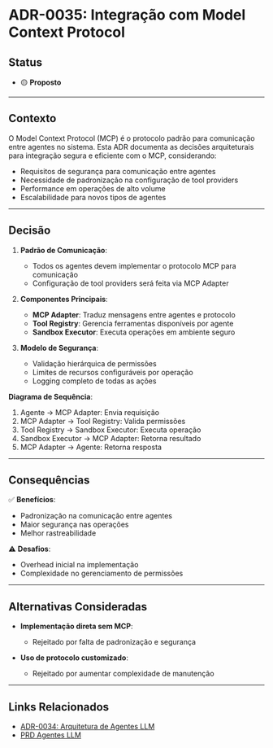 # ADR-0035: Integração com Model Context Protocol

## Status

- 🟡 **Proposto**

---

## Contexto

O Model Context Protocol (MCP) é o protocolo padrão para comunicação entre agentes no sistema. Esta ADR documenta as decisões arquiteturais para integração segura e eficiente com o MCP, considerando:

- Requisitos de segurança para comunicação entre agentes
- Necessidade de padronização na configuração de tool providers
- Performance em operações de alto volume
- Escalabilidade para novos tipos de agentes

---

## Decisão

1. **Padrão de Comunicação**:
   - Todos os agentes devem implementar o protocolo MCP para comunicação
   - Configuração de tool providers será feita via MCP Adapter

2. **Componentes Principais**:
   - **MCP Adapter**: Traduz mensagens entre agentes e protocolo
   - **Tool Registry**: Gerencia ferramentas disponíveis por agente
   - **Sandbox Executor**: Executa operações em ambiente seguro

3. **Modelo de Segurança**:
   - Validação hierárquica de permissões
   - Limites de recursos configuráveis por operação
   - Logging completo de todas as ações

**Diagrama de Sequência**:
1. Agente → MCP Adapter: Envia requisição
2. MCP Adapter → Tool Registry: Valida permissões
3. Tool Registry → Sandbox Executor: Executa operação
4. Sandbox Executor → MCP Adapter: Retorna resultado
5. MCP Adapter → Agente: Retorna resposta

---

## Consequências

✅ **Benefícios**:
- Padronização na comunicação entre agentes
- Maior segurança nas operações
- Melhor rastreabilidade

⚠️ **Desafios**:
- Overhead inicial na implementação
- Complexidade no gerenciamento de permissões

---

## Alternativas Consideradas

- **Implementação direta sem MCP**:
  - Rejeitado por falta de padronização e segurança

- **Uso de protocolo customizado**:
  - Rejeitado por aumentar complexidade de manutenção

---

## Links Relacionados

- [ADR-0034: Arquitetura de Agentes LLM](../adr/ADR-0034-arquitetura-agentes-llm.md)
- [PRD Agentes LLM](../requirements/prd-agentes-llm.md)